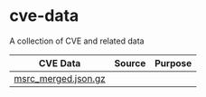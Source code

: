 # cve-data
A collection of CVE and related data


| CVE Data | Source | Purpose | 
| --- | --- | --- |
| [msrc_merged.json.gz](cve_data/data/msrc_merged.json.gz) | 
